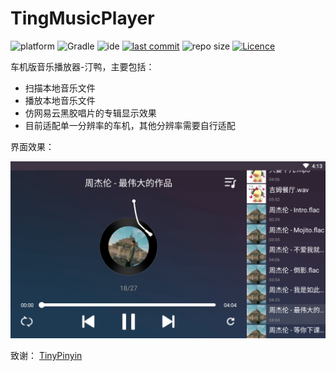 # TingMusicPlayer

![platform](https://img.shields.io/badge/platform-Android-lightgrey.svg)
![Gradle](https://img.shields.io/badge/Gradle-3.1.2-brightgreen.svg)
![ide](https://img.shields.io/badge/IDE-Android%20Studio-brightgreen.svg)
[![last commit](https://img.shields.io/github/last-commit/ahuyangdong/TingMusicPlayer.svg)](https://github.com/ahuyangdong/TingMusicPlayer/commits/main)
![repo size](https://img.shields.io/github/repo-size/ahuyangdong/TingMusicPlayer.svg)
[![Licence](https://img.shields.io/github/license/ahuyangdong/TingMusicPlayer.svg)](https://github.com/ahuyangdong/TingMusicPlayer/blob/main/LICENSE)

车机版音乐播放器-汀鸭，主要包括：

- 扫描本地音乐文件
- 播放本地音乐文件
- 仿网易云黑胶唱片的专辑显示效果
- 目前适配单一分辨率的车机，其他分辨率需要自行适配

界面效果：

![image](https://github.com/ahuyangdong/TingMusicPlayer/blob/main/images/main.png)


致谢：
[TinyPinyin](https://github.com/promeG/TinyPinyin)
